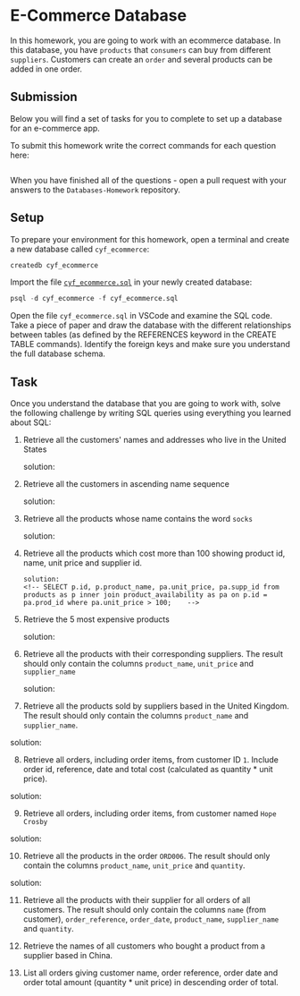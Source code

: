# E-Commerce Database

In this homework, you are going to work with an ecommerce database. In this database, you have `products` that `consumers` can buy from different `suppliers`. Customers can create an `order` and several products can be added in one order.

## Submission

Below you will find a set of tasks for you to complete to set up a database for an e-commerce app.

To submit this homework write the correct commands for each question here:
```sql


```

When you have finished all of the questions - open a pull request with your answers to the `Databases-Homework` repository.

## Setup

To prepare your environment for this homework, open a terminal and create a new database called `cyf_ecommerce`:

```sql
createdb cyf_ecommerce
```

Import the file [`cyf_ecommerce.sql`](./cyf_ecommerce.sql) in your newly created database:

```sql
psql -d cyf_ecommerce -f cyf_ecommerce.sql
```

Open the file `cyf_ecommerce.sql` in VSCode and examine the SQL code. Take a piece of paper and draw the database with the different relationships between tables (as defined by the REFERENCES keyword in the CREATE TABLE commands). Identify the foreign keys and make sure you understand the full database schema.

## Task

Once you understand the database that you are going to work with, solve the following challenge by writing SQL queries using everything you learned about SQL:

1. Retrieve all the customers' names and addresses who live in the United States

    solution: 
    <!-- SELECT name,address FROM customers WHERE country='United States';-->

2. Retrieve all the customers in ascending name sequence

    solution:
     <!-- SELECT *  FROM customers ORDER BY name ASC; -->

3. Retrieve all the products whose name contains the word `socks`
  
    solution:
    <!-- SELECT * FROM products WHERE product_name LIKE '%socks%';  -->


4. Retrieve all the products which cost more than 100 showing product id, name, unit price and supplier id.

       solution:
       <!-- SELECT p.id, p.product_name, pa.unit_price, pa.supp_id from products as p inner join product_availability as pa on p.id = pa.prod_id where pa.unit_price > 100;    -->

5. Retrieve the 5 most expensive products
   
     solution:
      <!--  SELECT * from product_availability order by unit_price desc limit 5; -->

   
6. Retrieve all the products with their corresponding suppliers. The result should only contain the columns `product_name`, `unit_price` and `supplier_name`

    solution:
    <!--   select products.product_name, product_availability.unit_price, suppliers.supplier_name from products  inner join product_availability on products.id = product_availability.prod_id inner join suppliers  on suppliers.id = product_availability.supp_id;-->


7. Retrieve all the products sold by suppliers based in the United Kingdom. The result should only contain the columns `product_name` and `supplier_name`.

solution:
<!-- 
    SELECT products.product_name, suppliers.supplier_name from 
    products  
    inner join product_availability  on products.id = product_availability.prod_id
    inner join suppliers  on suppliers.id = product_availability.supp_id
    WHERE suppliers.country = 'United Kingdom'; -->

8. Retrieve all orders, including order items, from customer ID `1`. Include order id, reference, date and total cost (calculated as quantity * unit price).

solution:
 
   <!--
    SELECT orders.id, orders.order_reference, orders.order_date, sum(order_items.quantity * product_availability.unit_price) AS total_cost FROM orders 
    INNER JOIN order_items  ON orders.id = order_items.order_id
    INNER JOIN product_availability  ON order_items.product_id = product_availability.prod_id
    WHERE customer_id = 1
    GROUP BY orders.id, orders.order_date, orders.order_reference;
   -->

9. Retrieve all orders, including order items, from customer named `Hope Crosby`

solution:
<!--
SELECT * FROM orders 
INNER JOIN order_items  ON orders.id = order_items.order_id
INNER JOIN customers  ON customers.id = orders.customer_id
WHERE customers.name = 'Hope Crosby';
-->  

10. Retrieve all the products in the order `ORD006`. The result should only contain the columns `product_name`, `unit_price` and `quantity`.

solution:
<!--
SELECT products.product_name, product_availability.unit_price, order_items.quantity 
FROM products  
INNER JOIN product_availability on product_availability.prod_id = products.id
INNER JOIN order_items  ON order_items.product_id = product_availability.prod_id
INNER JOIN orders ON orders.id = order_items.order_id
WHERE orders.order_reference = 'ORD006'; 
-->


11. Retrieve all the products with their supplier for all orders of all customers. The result should only contain the columns `name` (from customer), `order_reference`, `order_date`, `product_name`, `supplier_name` and `quantity`.


12. Retrieve the names of all customers who bought a product from a supplier based in China.
13. List all orders giving customer name, order reference, order date and order total amount (quantity * unit price) in descending order of total.

